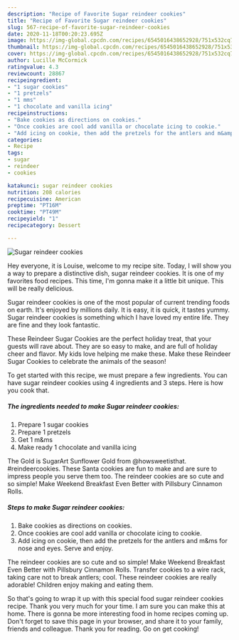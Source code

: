 ```yaml
---
description: "Recipe of Favorite Sugar reindeer cookies"
title: "Recipe of Favorite Sugar reindeer cookies"
slug: 567-recipe-of-favorite-sugar-reindeer-cookies
date: 2020-11-18T00:20:23.695Z
image: https://img-global.cpcdn.com/recipes/6545016438652928/751x532cq70/sugar-reindeer-cookies-recipe-main-photo.jpg
thumbnail: https://img-global.cpcdn.com/recipes/6545016438652928/751x532cq70/sugar-reindeer-cookies-recipe-main-photo.jpg
cover: https://img-global.cpcdn.com/recipes/6545016438652928/751x532cq70/sugar-reindeer-cookies-recipe-main-photo.jpg
author: Lucille McCormick
ratingvalue: 4.3
reviewcount: 28867
recipeingredient:
- "1 sugar cookies"
- "1 pretzels"
- "1 mms"
- "1 chocolate and vanilla icing"
recipeinstructions:
- "Bake cookies as directions on cookies."
- "Once cookies are cool add vanilla or chocolate icing to cookie."
- "Add icing on cookie, then add the pretzels for the antlers and m&amp;ms for nose and eyes. Serve and enjoy."
categories:
- Recipe
tags:
- sugar
- reindeer
- cookies

katakunci: sugar reindeer cookies 
nutrition: 208 calories
recipecuisine: American
preptime: "PT16M"
cooktime: "PT49M"
recipeyield: "1"
recipecategory: Dessert

---
```



![Sugar reindeer cookies](https://img-global.cpcdn.com/recipes/6545016438652928/751x532cq70/sugar-reindeer-cookies-recipe-main-photo.jpg)

Hey everyone, it is Louise, welcome to my recipe site. Today, I will show you a way to prepare a distinctive dish, sugar reindeer cookies. It is one of my favorites food recipes. This time, I'm gonna make it a little bit unique. This will be really delicious.

Sugar reindeer cookies is one of the most popular of current trending foods on earth. It's enjoyed by millions daily. It is easy, it is quick, it tastes yummy. Sugar reindeer cookies is something which I have loved my entire life. They are fine and they look fantastic.

These Reindeer Sugar Cookies are the perfect holiday treat, that your guests will rave about. They are so easy to make, and are full of holiday cheer and flavor. My kids love helping me make these. Make these Reindeer Sugar Cookies to celebrate the animals of the season!


To get started with this recipe, we must prepare a few ingredients. You can have sugar reindeer cookies using 4 ingredients and 3 steps. Here is how you cook that.

<!--inarticleads1-->

##### The ingredients needed to make Sugar reindeer cookies:

1. Prepare 1 sugar cookies
1. Prepare 1 pretzels
1. Get 1 m&amp;ms
1. Make ready 1 chocolate and vanilla icing


The Gold is SugarArt Sunflower Gold from @howsweetisthat. #reindeercookies. These Santa cookies are fun to make and are sure to impress people you serve them too. The reindeer cookies are so cute and so simple! Make Weekend Breakfast Even Better with Pillsbury Cinnamon Rolls. 

<!--inarticleads2-->

##### Steps to make Sugar reindeer cookies:

1. Bake cookies as directions on cookies.
1. Once cookies are cool add vanilla or chocolate icing to cookie.
1. Add icing on cookie, then add the pretzels for the antlers and m&amp;ms for nose and eyes. Serve and enjoy.


The reindeer cookies are so cute and so simple! Make Weekend Breakfast Even Better with Pillsbury Cinnamon Rolls. Transfer cookies to a wire rack, taking care not to break antlers; cool. These reindeer cookies are really adorable! Children enjoy making and eating them. 

So that's going to wrap it up with this special food sugar reindeer cookies recipe. Thank you very much for your time. I am sure you can make this at home. There is gonna be more interesting food in home recipes coming up. Don't forget to save this page in your browser, and share it to your family, friends and colleague. Thank you for reading. Go on get cooking!

